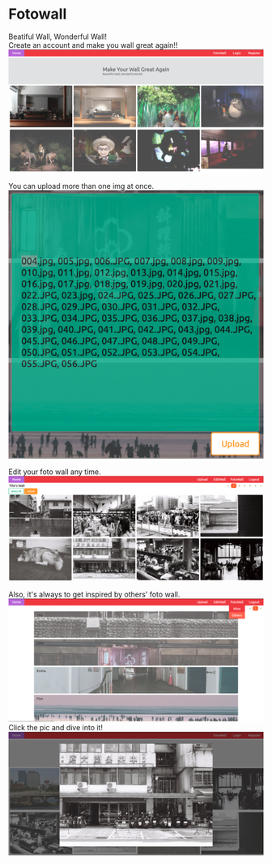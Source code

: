 # Fotowall
Beatiful Wall, Wonderful Wall!  
Create an account and make you wall great again!!  
![index](https://github.com/chentihe/Fotowall/blob/main/imgforRM/fotowall_index.png)

You can upload more than one img at once.  
![upload](https://github.com/chentihe/Fotowall/blob/main/imgforRM/fotowall_afterUpload.png)

Edit your foto wall any time.  
![edit](https://github.com/chentihe/Fotowall/blob/main/imgforRM/fotowall_edit.png)

Also, it's always to get inspired by others' foto wall.  
![others](https://github.com/chentihe/Fotowall/blob/main/imgforRM/fotowall_others.png)
Click the pic and dive into it!
![click](https://github.com/chentihe/Fotowall/blob/main/imgforRM/fotowall_fotoClick.png)
